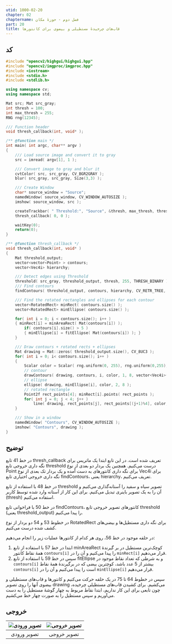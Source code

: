 ```yaml
---
utid: 1000-02-20
chapter: 02
chaptername: فصل دوم - حوزهٔ مکان
part: 20
title: قاب‌های چرخیدهٔ مستطیلی و بیضوی برای کانتورها
---
```


## کد

```c++
#include "opencv2/highgui/highgui.hpp"
#include "opencv2/imgproc/imgproc.hpp"
#include <iostream>
#include <stdio.h>
#include <stdlib.h>

using namespace cv;
using namespace std;

Mat src; Mat src_gray;
int thresh = 100;
int max_thresh = 255;
RNG rng(12345);

/// Function header
void thresh_callback(int, void* );

/** @function main */
int main( int argc, char** argv )
{
    /// Load source image and convert it to gray
    src = imread( argv[1], 1 );

    /// Convert image to gray and blur it
    cvtColor( src, src_gray, CV_BGR2GRAY );
    blur( src_gray, src_gray, Size(3,3) );

    /// Create Window
    char* source_window = "Source";
    namedWindow( source_window, CV_WINDOW_AUTOSIZE );
    imshow( source_window, src );

    createTrackbar( " Threshold:", "Source", &thresh, max_thresh, thresh_callback );
    thresh_callback( 0, 0 );

    waitKey(0);
    return(0);
}

/** @function thresh_callback */
void thresh_callback(int, void* )
{
    Mat threshold_output;
    vector<vector<Point> > contours;
    vector<Vec4i> hierarchy;

    /// Detect edges using Threshold
    threshold( src_gray, threshold_output, thresh, 255, THRESH_BINARY );
    /// Find contours
    findContours( threshold_output, contours, hierarchy, CV_RETR_TREE, CV_CHAIN_APPROX_SIMPLE, Point(0, 0) );

    /// Find the rotated rectangles and ellipses for each contour
    vector<RotatedRect> minRect( contours.size() );
    vector<RotatedRect> minEllipse( contours.size() );

    for( int i = 0; i < contours.size(); i++ )
    { minRect[i] = minAreaRect( Mat(contours[i]) );
        if( contours[i].size() > 5 )
        { minEllipse[i] = fitEllipse( Mat(contours[i]) ); }
    }

    /// Draw contours + rotated rects + ellipses
    Mat drawing = Mat::zeros( threshold_output.size(), CV_8UC3 );
    for( int i = 0; i< contours.size(); i++ )
    {
        Scalar color = Scalar( rng.uniform(0, 255), rng.uniform(0,255), rng.uniform(0,255) );
        // contour
        drawContours( drawing, contours, i, color, 1, 8, vector<Vec4i>(), 0, Point() );
        // ellipse
        ellipse( drawing, minEllipse[i], color, 2, 8 );
        // rotated rectangle
        Point2f rect_points[4]; minRect[i].points( rect_points );
        for( int j = 0; j < 4; j++ )
            line( drawing, rect_points[j], rect_points[(j+1)%4], color, 1, 8 );
    }

    /// Show in a window
    namedWindow( "Contours", CV_WINDOW_AUTOSIZE );
    imshow( "Contours", drawing );
}
```



## توضیح

در خط 41 تابع thresh_callback تعریف شده است. در این تابع ابتدا یک ماتریس برای نگه داری خروجی تابع threshold درست می‌کنیم. همچنین یک بردار دو بعدی از نوع Point برای نگه داری کانتورهای به دست آمده و یک بردار تک بعدی از نوع Vec4i برای نگه داری خروجی اختیاری تابع findContours، یعنی hierarchy، تعریف می‌کنیم.

در خط 48 با استفاده از تابع threshold تصویر سیاه و سفید را آستانه‌گذاری می‌کنیم و آن را به یک تصویر باینری تبدیل می‌کنیم. برای این کار از آستانه وارد شده توسط کاربر (thresh) استفاده می‌کنیم.

در خط 50 با فراخوانی تابع findContours، کانتورهای تصویر خروجی تابع threshold (یعنی threshold_output) را پیدا می‌کنیم.

در خطوط 53 و 54 دو بردار از نوع RotatedRect برای نگه داری مستطیل‌ها و بیضی‌های کشف شده درست می‌کنیم.

در حلقه موجود در خط 56، روی هر کدام از کانتورها عملیات زیر را انجام می‌دهیم:

1.  ابتدا در خط 57 با استفاده از تابع minAreaRect کوچک‌ترین مستطیل در بر گیرندهٔ همهٔ نقاط کانتور `contours[i]` را پیدا می‌کنیم و آن را در `minRect[i]` قرار می‌دهیم.
2.  سپس در خط 59 با استفاده از تابع fitEllipse و به شرطی که تعداد نقاط موجود در `contours[i]` بیشتر از 5 عدد باشد، کوچترین بیضی که در برگیرندهٔ همهٔ نقاط `contours[i]` است را پیدا می‌کنیم و آن را در `minEllipse[i]` قرار می‌دهیم.

سپس در خطوط 64 تا 75 در یک حلقه حرکت می‌کنیم و کانتورها و قاب‌های مستطیلی و بیضوی آنها را روی تصویر drawing می‌کشیم. برای کشیدن قاب‌های مستطیلی چرخیده، چون تابعی برای این کار نداریم، ابتدا نقاط مربوط به چهار گوشهٔ مستطیل را به دست می‌آوریم و سپس مستطیل را به صورت چهار خط می‌کشیم.



## خروجی

| ![تصویر ورودی](/opencv-book/media/image97.png) | ![تصویر خروجی](/opencv-book/media/image98.png) |
| :--------------------------------------------: | :--------------------------------------------: |
|                  تصویر ورودی                   |                  تصویر خروجی                   |

